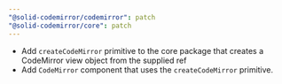 ```yaml
---
"@solid-codemirror/codemirror": patch
"@solid-codemirror/core": patch
---
```


- Add `createCodeMirror` primitive to the core package that creates a CodeMirror view object from the supplied ref
- Add `CodeMirror` component that uses the `createCodeMirror` primitive.

